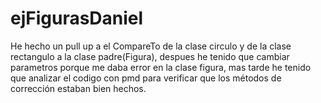 # ejFigurasDaniel

He hecho un pull up a el CompareTo de la clase circulo y de la clase rectangulo a la clase padre(Figura), despues he tenido que cambiar parametros porque me daba error en la clase figura, mas tarde he tenido que analizar el codigo con pmd para verificar que los métodos de corrección estaban bien hechos.
